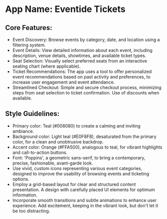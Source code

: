 # **App Name**: Eventide Tickets

## Core Features:

- Event Discovery: Browse events by category, date, and location using a filtering system.
- Event Details: View detailed information about each event, including description, venue details, showtimes, and available ticket types.
- Seat Selection: Visually select preferred seats from an interactive seating chart (where applicable).
- Ticket Recommendations: The app uses a tool to offer personalized event recommendations based on past activity and preferences, to increase user engagement and event attendance.
- Streamlined Checkout: Simple and secure checkout process, minimizing steps from seat selection to ticket confirmation. Use of discounts when available.

## Style Guidelines:

- Primary color: Teal (#008080) to create a calming and inviting ambiance.
- Background color: Light teal (#E0F8F8), desaturated from the primary color, for a clean and unobtrusive backdrop.
- Accent color: Orange (#FFA500), analogous to teal, for vibrant highlights and call-to-action buttons.
- Font: 'Poppins', a geometric sans-serif, to bring a contemporary, precise, fashionable, avant-garde look.
- Use vivid, custom icons representing various event categories, designed to improve the usability of browsing events and ticketing options.
- Employ a grid-based layout for clear and structured content presentation. A design with carefully placed UI elements for optimum information.
- Incorporate smooth transitions and subtle animations to enhance user experience. Add excitement, keeping in the vibrant look, but don't let it be too distracting.